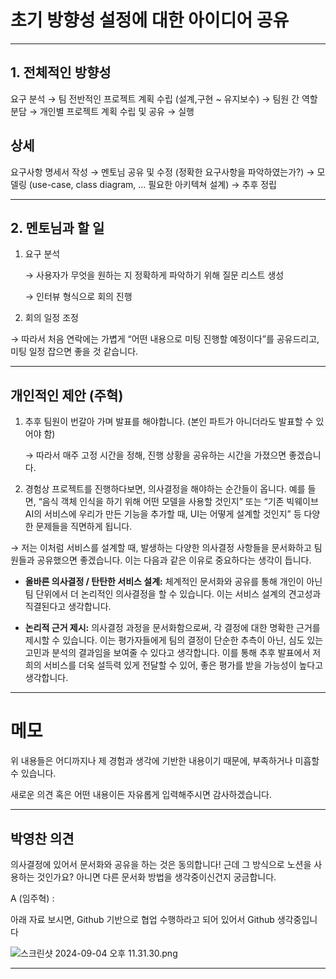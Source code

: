 # 초기 방향성 설정에 대한 아이디어 공유

---

## 1. 전체적인 방향성

요구 분석 → 팀 전반적인 프로젝트 계획 수립 (설계,구현 ~ 유지보수) → 팀원 간 역할 분담 → 개인별 프로젝트 계획 수립 및 공유 → 실행

## 상세

요구사항 명세서 작성 → 멘토님 공유 및 수정 (정확한 요구사항을 파악하였는가?) →  모델링 (use-case, class diagram, … 필요한 아키텍쳐 설계) → 추후 정립

---

## 2. 멘토님과 할 일

1. 요구 분석
    
    → 사용자가 무엇을 원하는 지 정확하게 파악하기 위해 질문 리스트 생성
    
    → 인터뷰 형식으로 회의 진행
    
2. 회의 일정 조정

→ 따라서 처음 연락에는 가볍게 “어떤 내용으로 미팅 진행할 예정이다”를 공유드리고, 미팅 일정 잡으면 좋을 것 같습니다.

---

## 개인적인 제안 (주혁)

1. 추후 팀원이 번갈아 가며 발표를 해야합니다. (본인 파트가 아니더라도 발표할 수 있어야 함)
    
    → 따라서 매주 고정 시간을 정해, 진행 상황을 공유하는 시간을 가졌으면 좋겠습니다.
    
2. 경험상 프로젝트를 진행하다보면, 의사결정을 해야하는 순간들이 옵니다. 예를 들면, “음식 객체 인식을 하기 위해 어떤 모델을 사용할 것인지” 또는 “기존 빅웨이브 AI의 서비스에 우리가 만든 기능을 추가할 때, UI는 어떻게 설계할 것인지” 등 다양한 문제들을 직면하게 됩니다.

→ 저는 이처럼 서비스를 설계할 때, 발생하는 다양한 의사결정 사항들을 문서화하고 팀원들과 공유했으면 좋겠습니다. 이는 다음과 같은 이유로 중요하다는 생각이 듭니다.

- **올바른 의사결정 / 탄탄한 서비스 설계:** 체계적인 문서화와 공유를 통해 개인이 아닌 팀 단위에서 더 논리적인 의사결정을 할 수 있습니다. 이는 서비스 설계의 견고성과 직결된다고 생각합니다.

- **논리적 근거 제시:** 의사결정 과정을 문서화함으로써, 각 결정에 대한 명확한 근거를 제시할 수 있습니다. 이는 평가자들에게 팀의 결정이 단순한 추측이 아닌, 심도 있는 고민과 분석의 결과임을 보여줄 수 있다고 생각합니다. 이를 통해 추후 발표에서 저희의 서비스를 더욱 설득력 있게 전달할 수 있어, 좋은 평가를 받을 가능성이 높다고 생각합니다.

---

# 메모

위 내용들은 어디까지나 제 경험과 생각에 기반한 내용이기 때문에, 부족하거나 미흡할 수 있습니다. 

새로운 의견 혹은 어떤 내용이든 자유롭게 입력해주시면 감사하겠습니다.

---

## 박영찬 의견

의사결정에 있어서 문서화와 공유을 하는 것은 동의합니다! 근데 그 방식으로 노션을 사용하는 것인가요?
아니면 다른 문서화 방법을 생각중이신건지 궁금합니다.

A (임주혁) : 

아래 자료 보시면, Github 기반으로 협업 수행하라고 되어 있어서 Github 생각중입니다

![스크린샷 2024-09-04 오후 11.31.30.png](%E1%84%8E%E1%85%A9%E1%84%80%E1%85%B5%20%E1%84%87%E1%85%A1%E1%86%BC%E1%84%92%E1%85%A3%E1%86%BC%E1%84%89%E1%85%A5%E1%86%BC%20%E1%84%89%E1%85%A5%E1%86%AF%E1%84%8C%E1%85%A5%E1%86%BC%E1%84%8B%E1%85%A6%20%E1%84%83%E1%85%A2%E1%84%92%E1%85%A1%E1%86%AB%20%E1%84%8B%E1%85%A1%E1%84%8B%E1%85%B5%E1%84%83%E1%85%B5%E1%84%8B%E1%85%A5%20%E1%84%80%E1%85%A9%E1%86%BC%E1%84%8B%E1%85%B2%205255423d15b34c058f39581def632258/%25E1%2584%2589%25E1%2585%25B3%25E1%2584%258F%25E1%2585%25B3%25E1%2584%2585%25E1%2585%25B5%25E1%2586%25AB%25E1%2584%2589%25E1%2585%25A3%25E1%2586%25BA_2024-09-04_%25E1%2584%258B%25E1%2585%25A9%25E1%2584%2592%25E1%2585%25AE_11.31.30.png)

---